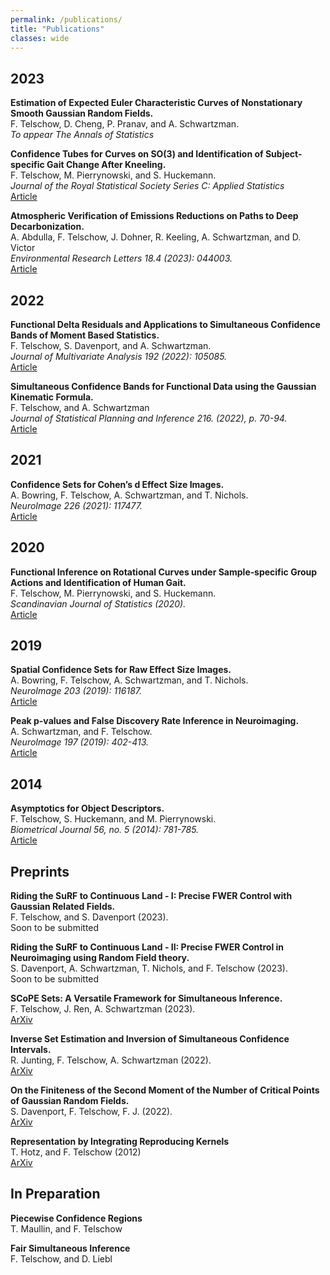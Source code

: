 ```yaml
---
permalink: /publications/
title: "Publications"
classes: wide
---
```


## 2023

**Estimation of Expected Euler Characteristic Curves of Nonstationary Smooth Gaussian Random Fields.**  
F. Telschow, D. Cheng, P. Pranav, and A. Schwartzman.  
*To appear The Annals of Statistics*  

**Confidence Tubes for Curves on SO(3) and Identification of Subject-specific Gait Change After Kneeling.**  
F. Telschow, M. Pierrynowski, and S. Huckemann.  
*Journal of the Royal Statistical Society Series C: Applied Statistics*  
[Article](https://doi.org/10.1093/jrsssc/qlad060)  

**Atmospheric Verification of Emissions Reductions on Paths to Deep Decarbonization.**  
A. Abdulla, F. Telschow, J. Dohner, R. Keeling, A. Schwartzman, and D. Victor  
*Environmental Research Letters 18.4 (2023): 044003.*  
[Article](https://doi.org/10.1088/1748-9326/acbf69)   

## 2022

**Functional Delta Residuals and Applications to Simultaneous Confidence Bands of Moment Based Statistics.**  
F. Telschow, S. Davenport, and A. Schwartzman.  
*Journal of Multivariate Analysis 192 (2022): 105085.*  
[Article](https://doi.org/10.1016/j.jmva.2022.105085)  

**Simultaneous Confidence Bands for Functional Data using the Gaussian Kinematic Formula.**   
F. Telschow, and A. Schwartzman  
*Journal of Statistical Planning and Inference 216. (2022), p. 70-94.*  
[Article](https://doi.org/10.1016/j.jspi.2021.05.008)  

## 2021

**Confidence Sets for Cohen’s d Effect Size Images.**    
A. Bowring, F. Telschow, A. Schwartzman, and T. Nichols.    
*NeuroImage 226 (2021): 117477.*  
[Article](https://doi.org/10.1016/j.neuroimage.2020.117477)  

## 2020

**Functional Inference on Rotational Curves under Sample‐specific Group Actions and Identification of Human Gait.**  
F. Telschow, M. Pierrynowski, and S. Huckemann.  
*Scandinavian Journal of Statistics (2020).*  
[Article](https://doi.org/10.1111/sjos.12488)   

## 2019

**Spatial Confidence Sets for Raw Effect Size Images.**  
A. Bowring, F. Telschow, A. Schwartzman, and T. Nichols.  
*NeuroImage 203 (2019): 116187.*  
[Article](https://doi.org/10.1016/j.neuroimage.2019.116187)  

**Peak p-values and False Discovery Rate Inference in Neuroimaging.**  
A. Schwartzman, and F. Telschow.  
*NeuroImage 197 (2019): 402-413.*  
[Article](https://doi.org/10.1016/j.neuroimage.2019.04.041)  

## 2014

**Asymptotics for Object Descriptors.**  
F. Telschow, S. Huckemann, and M. Pierrynowski.   
*Biometrical Journal 56, no. 5 (2014): 781-785.*  
[Article](https://doi.org/10.1002/bimj.201300206)  

## Preprints

**Riding the SuRF to Continuous Land - I: Precise FWER Control with Gaussian Related Fields.**  
F. Telschow, and S. Davenport (2023).  
Soon to be submitted  

**Riding the SuRF to Continuous Land - II:  Precise FWER Control in Neuroimaging using Random Field theory.**  
S. Davenport, A. Schwartzman, T. Nichols, and F. Telschow (2023).  
Soon to be submitted  

**SCoPE Sets: A Versatile Framework for Simultaneous Inference.**  
F. Telschow, J. Ren, A. Schwartzman (2023).  
[ArXiv](https://arxiv.org/abs/2302.05139)  

**Inverse Set Estimation and Inversion of Simultaneous Confidence Intervals.**  
R. Junting, F. Telschow, A. Schwartzman (2022).  
[ArXiv](https://arxiv.org/abs/2210.03933)  

**On the Finiteness of the Second Moment of the Number of Critical Points of Gaussian Random Fields.**  
S. Davenport, F. Telschow, F. J. (2022).  
[ArXiv](https://arxiv.org/abs/2201.01591)  

**Representation by Integrating Reproducing Kernels**  
T. Hotz, and F. Telschow (2012)  
[ArXiv](https://arxiv.org/abs/1202.4443)

## In Preparation

**Piecewise Confidence Regions**  
T. Maullin, and F. Telschow  

**Fair Simultaneous Inference**  
F. Telschow, and D. Liebl  
